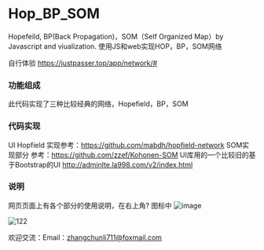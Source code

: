 # Hop_BP_SOM
Hopefeild, BP(Back Propagation)，SOM（Self Organized Map）by Javascript and viualization. 使用JS和web实现HOP，BP，SOM网络

自行体验
https://justpasser.top/app/network/#

### 功能组成
此代码实现了三种比较经典的网络，Hopefield，BP，SOM

### 代码实现
UI
Hopfield 实现参考：https://github.com/mabdh/hopfield-network
SOM实现部分 参考：https://github.com/zzef/Kohonen-SOM
UI库用的一个比较旧的基于Bootstrap的UI http://adminlte.la998.com/v2/index.html

### 说明
网页页面上有各个部分的使用说明，在右上角? 图标中
![image](https://user-images.githubusercontent.com/44056689/164360476-6429a06d-3004-4bb0-8626-20b14a541b3a.png)

![122](https://user-images.githubusercontent.com/44056689/164360613-938d0412-80f0-4784-a994-6cd59f519712.png)

欢迎交流：Email：zhangchunli711@foxmail.com
